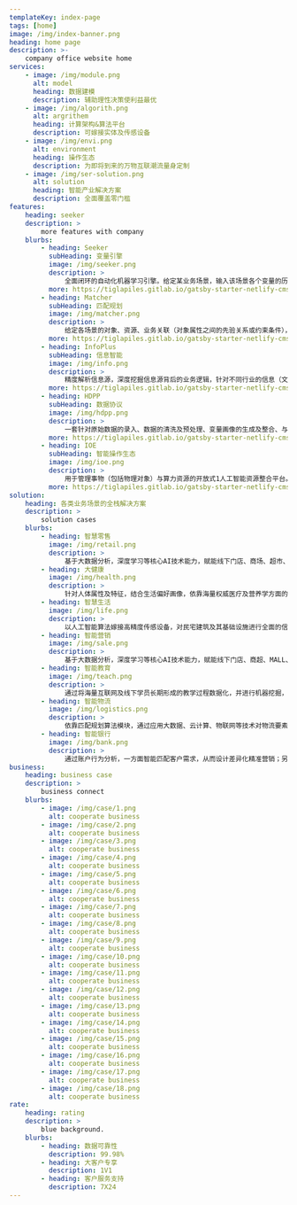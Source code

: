 ```yaml
---
templateKey: index-page
tags: [home]
image: /img/index-banner.png
heading: home page
description: >-
    company office website home
services:
    - image: /img/module.png
      alt: model
      heading: 数据建模
      description: 辅助理性决策使利益最优
    - image: /img/algorith.png
      alt: argrithem
      heading: 计算架构&算法平台
      description: 可嫁接实体及传感设备
    - image: /img/envi.png
      alt: environment
      heading: 操作生态
      description: 为即将到来的万物互联潮流量身定制
    - image: /img/ser-solution.png
      alt: solution
      heading: 智能产业解决方案
      description: 全面覆盖零门槛
features:
    heading: seeker
    description: >
        more features with company
    blurbs:
        - heading: Seeker
          subHeading: 变量引擎
          image: /img/seeker.png
          description: >
              全面闭环的自动化机器学习引擎。给定某业务场景，输入该场景各个变量的历史数据，变量引擎即能根据历史数据进行自主学习，挖掘出深层次的场景知识，形成变量之间的关联图谱。依托关联图谱，客户可对部分变量进行赋值，图谱便可对未被赋值的变量进行实时预测，实现渗透式的场景数据/变量深度挖掘。
          more: https://tiglapiles.gitlab.io/gatsby-starter-netlify-cms/
        - heading: Matcher
          subHeading: 匹配规划
          image: /img/matcher.png
          description: >
              给定各场景的对象、资源、业务关联（对象属性之间的先验关系或约束条件），针对自定义的目标函数（结合各对象的属性得出的经验评估值，用来评估对问题的匹配规划方案的优劣），在满足业务关联的条件下，求出使得目标函数最优化的匹配规划方案。主要分为：匹配、分配、规划三大环节。
          more: https://tiglapiles.gitlab.io/gatsby-starter-netlify-cms/
        - heading: InfoPlus
          subHeading: 信息智能
          image: /img/info.png
          description: >
              精度解析信息源，深度挖掘信息源背后的业务逻辑，针对不同行业的信息（文本、语音、图像）处理业务，推出支持自主养成、迭代的零门槛自动化信息源处理平台。由客户提供训练样本，InfoPlus平台将依托自主研发的NLP算法，推衍归纳“字面”及“字面背后”的业务逻辑，与变量引擎相辅相成，生成信息逻辑图谱。
          more: https://tiglapiles.gitlab.io/gatsby-starter-netlify-cms/
        - heading: HDPP
          subHeading: 数据协议
          image: /img/hdpp.png
          description: >
              一套针对原始数据的录入、数据的清洗及预处理、变量画像的生成及整合、与变量引擎无缝对接，等四大环节的闭环工具型数据整合平台。专门针对智能化应用研发，支持多人同步数据录入，全程监控数据及变量的统计学特征以及其对算法训练过程的影响因素，从原始数据的获取，到量化模型的完备，全程闭环，为广大智能化应用开发者提供最简洁、最高效、最规范的数据工具。
          more: https://tiglapiles.gitlab.io/gatsby-starter-netlify-cms/
        - heading: IOE
          subHeading: 智能操作生态
          image: /img/ioe.png
          description: >
              用于管理事物（包括物理对象）与算力资源的开放式1人工智能资源整合平台。可嫁接各类实体及传感设备，借助核心算法平台，开发者可自主研发各类面向事物的智能化应用，设计诸如家居、餐饮、仓储、能源、健康、环保、医疗、自动化等应用场景。让AI塑造生活，让万物以更聪明、更透彻的方式互联，为即将爆发的智能产业提供强健的闭环生态。
          more: https://tiglapiles.gitlab.io/gatsby-starter-netlify-cms/
solution:
    heading: 各类业务场景的全栈解决方案
    description: >
        solution cases
    blurbs:
        - heading: 智慧零售
          image: /img/retail.png
          description: >
              基于大数据分析，深度学习等核心AI技术能力，赋能线下门店、商场、超市、品牌商等各类零售业。助力会员管理、货流分析、商品结算、货品陈列稽查、物流库存分配方案、客户画像、供货方渠道及广告精准投放等业务场景升级，形成智能化闭环商业模块，提升资金效率降低人力物力财力三重运作成本。
        - heading: 大健康
          image: /img/health.png
          description: >
              针对人体属性及特征，结合生活偏好画像，依靠海量权威医疗及营养学方面的文献构建健康知识图谱，对每个人的健康进行全周期的全面监护。包括结合人体症状进行智能诊断、根据生活现状生成智能食谱、嫁接权威人体属性采集设备以实现生理状况的全方位预测与解析。
        - heading: 智慧生活
          image: /img/life.png
          description: >
              以人工智能算法嫁接高精度传感设备，对民宅建筑及其基础设施进行全面的信息化，营造闭环的智能化应用生态。能够针对智能拾取、资源整合及分配、安防监控、行为捕捉跟踪、住户画像生成、生活模式优化等环节赋予高性能的人工智能算力支持。
        - heading: 智能营销
          image: /img/sale.png
          description: >
              基于大数据分析，深度学习等核心AI技术能力，赋能线下门店、商超、MALL、品牌商各类零售业态，助力会员管理、客流分析、商品结算、货品陈列稽查、物流库存分析、客户画像及广告精准投放等业务场景升级，提升商业效率。
        - heading: 智能教育
          image: /img/teach.png
          description: >
              通过将海量互联网及线下学员长期形成的教学过程数据化，并进行机器挖掘，得到包括自动批改、拍照识别、语音授课等在内的专业化定制化教育模式和教学内容。同时开发线下智慧校园，提供校园安全、课堂表现等重要板块的线下AI+应用。
        - heading: 智能物流
          image: /img/logistics.png
          description: >
              依靠匹配规划算法模块，通过应用大数据、云计算、物联网等技术对物流要素进行数字化，结合运筹学及深度学习算法，对物流方面问题如寻找货物与运货载体及其运货渠道的最优匹配方案进行深层次挖掘。支持自定义匹配规划问题的建模及目标函数搭建。
        - heading: 智能银行
          image: /img/bank.png
          description: >
              通过账户行为分析，一方面智能匹配客户需求，从而设计差异化精准营销；另一方面利用大数据预测用户风险，评估信用等级，基于AI反洗钱反诈骗算法构建完整的反欺诈体系。
business:
    heading: business case
    description: >
        business connect
    blurbs:
        - image: /img/case/1.png
          alt: cooperate business
        - image: /img/case/2.png
          alt: cooperate business
        - image: /img/case/3.png
          alt: cooperate business
        - image: /img/case/4.png
          alt: cooperate business
        - image: /img/case/5.png
          alt: cooperate business
        - image: /img/case/6.png
          alt: cooperate business
        - image: /img/case/7.png
          alt: cooperate business
        - image: /img/case/8.png
          alt: cooperate business
        - image: /img/case/9.png
          alt: cooperate business
        - image: /img/case/10.png
          alt: cooperate business
        - image: /img/case/11.png
          alt: cooperate business
        - image: /img/case/12.png
          alt: cooperate business
        - image: /img/case/13.png
          alt: cooperate business
        - image: /img/case/14.png
          alt: cooperate business
        - image: /img/case/15.png
          alt: cooperate business
        - image: /img/case/16.png
          alt: cooperate business
        - image: /img/case/17.png
          alt: cooperate business
        - image: /img/case/18.png
          alt: cooperate business
rate:
    heading: rating
    description: >
        blue background.
    blurbs:
        - heading: 数据可靠性
          description: 99.98%
        - heading: 大客户专享
          description: 1V1
        - heading: 客户服务支持
          description: 7X24
---
```


